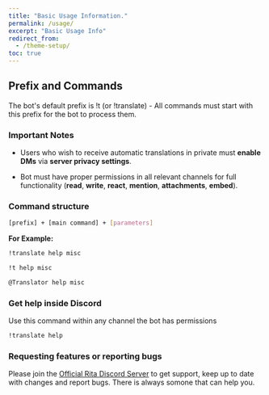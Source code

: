 ```yaml
---
title: "Basic Usage Information."
permalink: /usage/
excerpt: "Basic Usage Info"
redirect_from:
  - /theme-setup/
toc: true
---
```


## Prefix and Commands

The bot's default prefix is !t (or !translate) - All commands must start with this prefix for the bot to process them.

### Important Notes

* Users who wish to receive automatic translations in private must **enable DMs** via **server privacy settings**.

* Bot must have proper permissions in all relevant channels for full functionality (**read**, **write**, **react**, **mention**, **attachments**, **embed**).

### Command structure

```bash
[prefix] + [main command] + [parameters]
```

**For Example:**

```bash
!translate help misc
```
```bash
!t help misc
```
```bash
@Translator help misc
```

### Get help inside Discord

Use this command within any channel the bot has permissions
```bash
!translate help
``` 

### Requesting features or reporting bugs

Please join the [Official Rita Discord Server](https://discord.gg/mgNR64R) to get support, keep up to date with changes and report bugs. There is always somone that can help you.  
